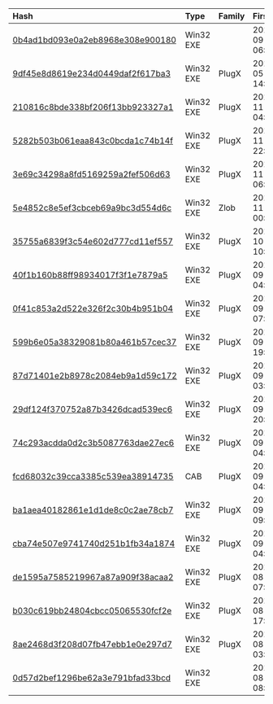 |Hash|Type|Family|First_Seen|Name|
|:--|:--|:--|:--|:--|
|[0b4ad1bd093e0a2eb8968e308e900180](https://www.virustotal.com/gui/file/0b4ad1bd093e0a2eb8968e308e900180)|Win32 EXE||2019-09-26 06:29:42| |
|[9df45e8d8619e234d0449daf2f617ba3](https://www.virustotal.com/gui/file/9df45e8d8619e234d0449daf2f617ba3)|Win32 EXE|PlugX|2018-05-02 14:03:46|bombs.exe|
|[210816c8bde338bf206f13bb923327a1](https://www.virustotal.com/gui/file/210816c8bde338bf206f13bb923327a1)|Win32 EXE|PlugX|2015-11-12 04:22:16|0|
|[5282b503b061eaa843c0bcda1c74b14f](https://www.virustotal.com/gui/file/5282b503b061eaa843c0bcda1c74b14f)|Win32 EXE|PlugX|2015-11-11 22:05:43| |
|[3e69c34298a8fd5169259a2fef506d63](https://www.virustotal.com/gui/file/3e69c34298a8fd5169259a2fef506d63)|Win32 EXE|PlugX|2015-11-05 06:18:32|dad.exe|
|[5e4852c8e5ef3cbceb69a9bc3d554d6c](https://www.virustotal.com/gui/file/5e4852c8e5ef3cbceb69a9bc3d554d6c)|Win32 EXE|Zlob|2015-11-04 00:49:40|setup_xcrsvr.exe|
|[35755a6839f3c54e602d777cd11ef557](https://www.virustotal.com/gui/file/35755a6839f3c54e602d777cd11ef557)|Win32 EXE|PlugX|2015-10-08 10:42:47|bomb.exe|
|[40f1b160b88ff98934017f3f1e7879a5](https://www.virustotal.com/gui/file/40f1b160b88ff98934017f3f1e7879a5)|Win32 EXE|PlugX|2015-09-26 04:47:49|bookworm.exe|
|[0f41c853a2d522e326f2c30b4b951b04](https://www.virustotal.com/gui/file/0f41c853a2d522e326f2c30b4b951b04)|Win32 EXE|PlugX|2015-09-24 07:17:36|VID235513764.exe|
|[599b6e05a38329081b80a461b57cec37](https://www.virustotal.com/gui/file/599b6e05a38329081b80a461b57cec37)|Win32 EXE|PlugX|2015-09-18 19:22:20|599B6E05A38329081B80A461B57CEC37.A66B26B7|
|[87d71401e2b8978c2084eb9a1d59c172](https://www.virustotal.com/gui/file/87d71401e2b8978c2084eb9a1d59c172)|Win32 EXE|PlugX|2015-09-08 03:27:31|b9724fbeb53739629441c0e99e47e85939fef419|
|[29df124f370752a87b3426dcad539ec6](https://www.virustotal.com/gui/file/29df124f370752a87b3426dcad539ec6)|Win32 EXE|PlugX|2015-09-07 20:04:03|setup_msmpeng.exe|
|[74c293acdda0d2c3b5087763dae27ec6](https://www.virustotal.com/gui/file/74c293acdda0d2c3b5087763dae27ec6)|Win32 EXE|PlugX|2015-09-07 04:43:52|1|
|[fcd68032c39cca3385c539ea38914735](https://www.virustotal.com/gui/file/fcd68032c39cca3385c539ea38914735)|CAB|PlugX|2015-09-07 04:41:54| |
|[ba1aea40182861e1d1de8c0c2ae78cb7](https://www.virustotal.com/gui/file/ba1aea40182861e1d1de8c0c2ae78cb7)|Win32 EXE|PlugX|2015-09-03 09:11:38|flashplayer18ax_ma_install.exe|
|[cba74e507e9741740d251b1fb34a1874](https://www.virustotal.com/gui/file/cba74e507e9741740d251b1fb34a1874)|Win32 EXE|PlugX|2015-09-03 04:05:14|flashplayer18_a_install.exe|
|[de1595a7585219967a87a909f38acaa2](https://www.virustotal.com/gui/file/de1595a7585219967a87a909f38acaa2)|Win32 EXE|PlugX|2015-08-31 07:09:49|police.exe|
|[b030c619bb24804cbcc05065530fcf2e](https://www.virustotal.com/gui/file/b030c619bb24804cbcc05065530fcf2e)|Win32 EXE|PlugX|2015-08-26 17:52:17| |
|[8ae2468d3f208d07fb47ebb1e0e297d7](https://www.virustotal.com/gui/file/8ae2468d3f208d07fb47ebb1e0e297d7)|Win32 EXE|PlugX|2015-08-21 03:23:10|bomb.exe|
|[0d57d2bef1296be62a3e791bfad33bcd](https://www.virustotal.com/gui/file/0d57d2bef1296be62a3e791bfad33bcd)|Win32 EXE||2015-08-07 08:43:30|0d57d2bef1296be62a3e791bfad33bcd.vir|

